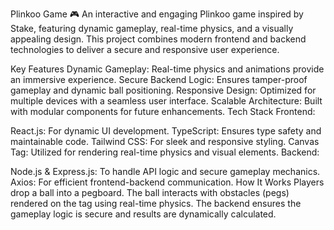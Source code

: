 Plinkoo Game 🎮
An interactive and engaging Plinkoo game inspired by Stake, featuring dynamic gameplay, real-time physics, and a visually appealing design. This project combines modern frontend and backend technologies to deliver a secure and responsive user experience.

Key Features
Dynamic Gameplay: Real-time physics and animations provide an immersive experience.
Secure Backend Logic: Ensures tamper-proof gameplay and dynamic ball positioning.
Responsive Design: Optimized for multiple devices with a seamless user interface.
Scalable Architecture: Built with modular components for future enhancements.
Tech Stack
Frontend:

React.js: For dynamic UI development.
TypeScript: Ensures type safety and maintainable code.
Tailwind CSS: For sleek and responsive styling.
Canvas Tag: Utilized for rendering real-time physics and visual elements.
Backend:

Node.js & Express.js: To handle API logic and secure gameplay mechanics.
Axios: For efficient frontend-backend communication.
How It Works
Players drop a ball into a pegboard.
The ball interacts with obstacles (pegs) rendered on the <canvas> tag using real-time physics.
The backend ensures the gameplay logic is secure and results are dynamically calculated.